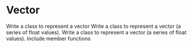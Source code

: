 # Vector
Write a class to represent a vector 
Write a class to represent a vector (a series of float values). 
Write a class to represent a vector (a series of float values). Include member functions 
